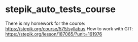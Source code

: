 # stepik_auto_tests_course
There is my homework for the course: https://stepik.org/course/575/syllabus
How to work with GIT: https://stepik.org/lesson/187065/?unit=161976
